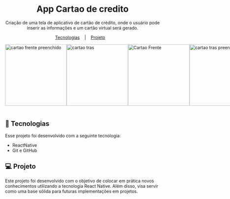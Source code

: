 <h1 align="center">App Cartao de credito</h1>

<p align="center">
  Criação de uma tela de aplicativo de cartão de crédito, onde o usuário pode inserir as informações e um cartão virtual será gerado.
</p>
<p align="center">
  <a href="#=tecnologias">Tecnologias</a> &nbsp;&nbsp;&nbsp;|&nbsp;&nbsp;&nbsp;
  <a href="#-projeto">Projeto</a> &nbsp;&nbsp;&nbsp;
  
</p>

<div style="display: flex; justify-content: space-between; align-items: center;">
   <img src="https://github.com/wendelllopess/AppCartao/assets/116606137/7090d670-3cb7-4a9b-9bfb-33bed29053fe" alt="cartao frente preenchido" width="200"/>
   <img src="https://github.com/wendelllopess/AppCartao/assets/116606137/cfe4a7d9-81d7-444a-ba11-22f0571cf4ed" alt="cartao tras" width="200"/>
   <img src="https://github.com/wendelllopess/AppCartao/assets/116606137/9c0419da-861f-45bc-bd34-47d89ff31288" alt="Cartao Frente" width="200"/>
   <img src="https://github.com/wendelllopess/AppCartao/assets/116606137/12533826-00c1-4636-bfa5-ddc81c3ca3f1" alt="cartao tras preenchido" width="200"/>
</div>


<br>

## 🚀 Tecnologias

Esse projeto foi desenvolvido com a seguinte tecnologia:

- ReactNative
- Git e GitHub

## 💻 Projeto

Este projeto foi desenvolvido com o objetivo de colocar em prática novos conhecimentos utilizando a tecnologia React Native. Além disso, visa servir como uma base sólida para futuras implementações em projetos.

